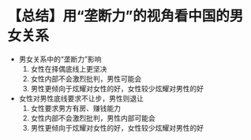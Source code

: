 # 【总结】用“垄断力”的视角看中国的男女关系

-   男女关系中的“垄断力”影响
    1.  女性在择偶底线上更坚决
    2.  女性内部不会激烈批判，男性可能会
    3.  男性更倾向于炫耀对女性的好，女性较少炫耀对男性的好
-   女性对男性底线要求不让步，男性则退让
    1.  女性要求男方有房、赚钱能力
    2.  女性内部不会激烈批判，男性内部可能会
    3.  男性更倾向于炫耀对女性的好，女性较少炫耀对男性的好